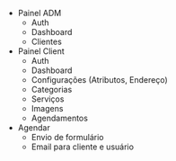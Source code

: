 - Painel ADM
  - Auth
  - Dashboard
  - Clientes
- Painel Client
  - Auth
  - Dashboard
  - Configurações (Atributos, Endereço)
  - Categorias
  - Serviços
  - Imagens
  - Agendamentos
- Agendar
  - Envio de formulário
  - Email para cliente e usuário